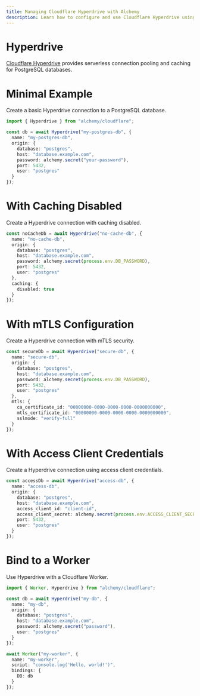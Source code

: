 ```yaml
---
title: Managing Cloudflare Hyperdrive with Alchemy
description: Learn how to configure and use Cloudflare Hyperdrive using Alchemy to accelerate access to your existing databases.
---
```


# Hyperdrive

[Cloudflare Hyperdrive](https://developers.cloudflare.com/hyperdrive/) provides serverless connection pooling and caching for PostgreSQL databases.

# Minimal Example

Create a basic Hyperdrive connection to a PostgreSQL database.

```ts
import { Hyperdrive } from "alchemy/cloudflare";

const db = await Hyperdrive("my-postgres-db", {
  name: "my-postgres-db", 
  origin: {
    database: "postgres",
    host: "database.example.com",
    password: alchemy.secret("your-password"),
    port: 5432,
    user: "postgres"
  }
});
```

# With Caching Disabled

Create a Hyperdrive connection with caching disabled.

```ts
const noCacheDb = await Hyperdrive("no-cache-db", {
  name: "no-cache-db",
  origin: {
    database: "postgres",
    host: "database.example.com", 
    password: alchemy.secret(process.env.DB_PASSWORD),
    port: 5432,
    user: "postgres"
  },
  caching: {
    disabled: true
  }
});
```

# With mTLS Configuration

Create a Hyperdrive connection with mTLS security.

```ts
const secureDb = await Hyperdrive("secure-db", {
  name: "secure-db",
  origin: {
    database: "postgres",
    host: "database.example.com",
    password: alchemy.secret(process.env.DB_PASSWORD),
    port: 5432,
    user: "postgres"
  },
  mtls: {
    ca_certificate_id: "00000000-0000-0000-0000-0000000000",
    mtls_certificate_id: "00000000-0000-0000-0000-0000000000",
    sslmode: "verify-full"
  }
});
```

# With Access Client Credentials

Create a Hyperdrive connection using access client credentials.

```ts
const accessDb = await Hyperdrive("access-db", {
  name: "access-db",
  origin: {
    database: "postgres",
    host: "database.example.com",
    access_client_id: "client-id",
    access_client_secret: alchemy.secret(process.env.ACCESS_CLIENT_SECRET),
    port: 5432,
    user: "postgres"
  }
});
```

# Bind to a Worker

Use Hyperdrive with a Cloudflare Worker.

```ts
import { Worker, Hyperdrive } from "alchemy/cloudflare";

const db = await Hyperdrive("my-db", {
  name: "my-db",
  origin: {
    database: "postgres",
    host: "database.example.com",
    password: alchemy.secret("password"),
    user: "postgres"
  }
});

await Worker("my-worker", {
  name: "my-worker",
  script: "console.log('Hello, world!')",
  bindings: {
    DB: db
  }
});
```
